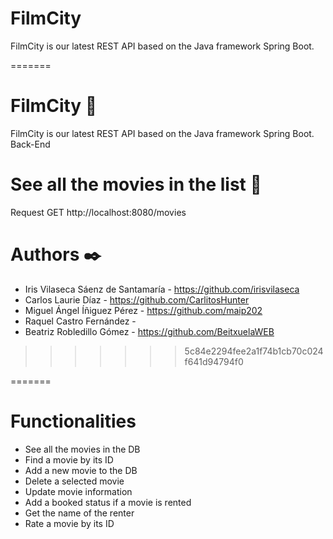 
# FilmCity
FilmCity is our latest REST API based on the Java framework Spring Boot.

=======
# FilmCity 🍿

FilmCity is our latest REST API based on the Java framework Spring Boot.
Back-End

# See all the movies in the list :cinema:
Request GET http://localhost:8080/movies

# Authors ✒️
- Iris Vilaseca Sáenz de Santamaría - https://github.com/irisvilaseca
- Carlos Laurie Díaz - https://github.com/CarlitosHunter
- Miguel Ángel Íñiguez Pérez - https://github.com/maip202
- Raquel Castro Fernández - 
- Beatriz Robledillo Gómez - https://github.com/BeitxuelaWEB
>>>>>>> 5c84e2294fee2a1f74b1cb70c024f641d94794f0

=======
# Functionalities
- See all the movies in the DB
- Find a movie by its ID
- Add a new movie to the DB
- Delete a selected movie
- Update movie information
- Add a booked status if a movie is rented
- Get the name of the renter
- Rate a movie by its ID
